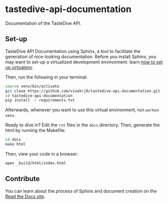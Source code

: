 # tastedive-api-documentation
Documentation of the TasteDive API. 
## Set-up 

TasteDive API Documentation using Sphinx, a tool to facilitate the generation of nice-looking documentation. Before you install Sphinx, you may want to set-up a virtualized development environment: learn [how to set up virtualenv](http://docs.python-guide.org/en/latest/dev/virtualenvs/).

Then, run the following in your terminal:

```bash
source venv/bin/activate
git clone https://github.com/vivekrj0/tastedive-api-documentation.git
cd tastedive-api-documentation
pip install -r requirements.txt
```

Afterwards, whenever you want to use this virtual environment, run `workon venv`.


Ready to dive in? Edit the `rst` files in the `docs` directory. Then, generate the html by running the Makefile:

```bash
cd docs
make html
```

Then, view your code in a browser:

```bash
open _build/html/index.html
```
## Contribute

You can learn about the process of Sphinx and document creation on the [Read the Docs site](http://docs.readthedocs.io/en/latest/getting_started.html).

